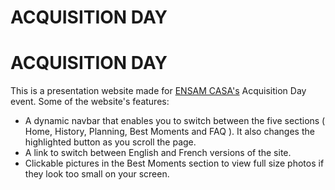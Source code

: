 # ACQUISITION DAY
# ACQUISITION DAY

This is a presentation website made for [ENSAM CASA's](http://ensam-casa.ma/) Acquisition Day event.
Some of the website's features:
- A dynamic navbar that enables you to switch between the five sections ( Home, History, Planning, Best Moments and FAQ ). It also changes the highlighted button as you scroll the page.
- A link to switch between English and French versions of the site.
- Clickable pictures in the Best Moments section to view full size photos if they look too small on your screen.